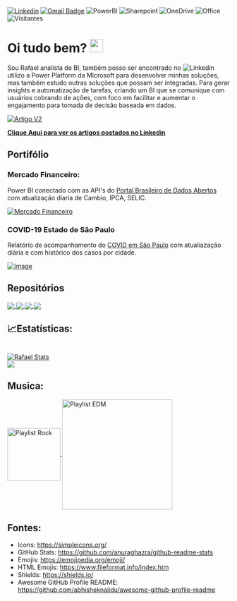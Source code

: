 [![Linkedin](https://img.shields.io/badge/-LinkedIn-blue?style=flat&logo=Linkedin&logoColor=white&link=https://www.linkedin.com/in/rafael-barbosa2/)](https://www.linkedin.com/in/rafael-barbosa2)
[![Gmail Badge](https://img.shields.io/badge/-Gmail-c14438?style=flat&logo=Gmail&logoColor=white&link=mailto:rafaxkr@gmail.com)](mailto:rafaxkr@gmail.com)
![PowerBI](https://img.shields.io/badge/-Power%20BI-F2C811?style=flat&logo=Power-BI&logoColor=black)
![Sharepoint](https://img.shields.io/badge/-SharePoint-0078D4?style=flat&logo=Microsoft-SharePoint&logoColor=white)
![OneDrive](https://img.shields.io/badge/-OneDrive-0078D4?style=flat&logo=Microsoft-OneDrive&logoColor=white)
![Office](https://img.shields.io/badge/-Microsoft%20Office-D83B01?style=flat&logo=Microsoft-Office&logoColor=white)
![Visitantes](https://visitor-badge.glitch.me/badge?page_id=rafaelxkr.rafaelxkr)

# Oi tudo bem? <img src=https://user-images.githubusercontent.com/31570331/115619477-4a629400-a2ca-11eb-9b77-335a74feda93.gif width="30px">

Sou Rafael analista de BI, também posso ser encontrado no ![Linkedin](https://img.shields.io/badge/-LinkedIn-blue?style=flat&logo=Linkedin&logoColor=white&link=https://www.linkedin.com/in/rafael-barbosa2/) utilizo a Power Platform da Microsoft para desenvolver minhas soluções, mas também estudo outras soluções que possam ser integradas. Para gerar insights e automatização de tarefas, criando um BI que se comunique com usuários cobrando de ações, com foco em facilitar e aumentar o engajamento para tomada de decisão baseada em dados. 

[![Artigo V2](https://user-images.githubusercontent.com/31570331/118379828-f5a5f680-b5b3-11eb-878b-e7112ac85b1b.gif)](https://www.linkedin.com/in/rafael-barbosa2/detail/recent-activity/posts/ "Artigos no Linkedin")

**[Clique Aqui para ver os artigos postados no Linkedin](https://www.linkedin.com/in/rafael-barbosa2/detail/recent-activity/posts/ "Artigos no Linkedin")**

## Portifólio

### Mercado Financeiro:
Power BI conectado com as API's do [Portal Brasileiro de Dados Abertos](https://dados.gov.br/dataset?tags=API) com atualização diaria de Cambio, IPCA, SELIC.

[![Mercado Financeiro](https://user-images.githubusercontent.com/31570331/118584620-b9b69100-b76d-11eb-8e79-b3bc1a472acc.gif)](https://app.powerbi.com/view?r=eyJrIjoiYjFhNWU4MjQtM2U5Ni00ODgxLWJhMDAtZmYxYTQ4YWM3ZWRjIiwidCI6IjI4ODAyMzA4LTM3OTgtNDI0Ni05NGIwLTM5NDhlZTJiMmQ4YiJ9 "Clique aqui para acessar o relatório")

### COVID-19 Estado de São Paulo
Relatório de acompanhamento do [COVID em São Paulo](https://www.seade.gov.br/coronavirus/) com atualiazação diária e com histórico dos casos por cidade.

[![image](https://user-images.githubusercontent.com/31570331/115618237-ccea5400-a2c8-11eb-811d-909a8911d992.png)](https://app.powerbi.com/view?r=eyJrIjoiZmYwYjhmOWItYzFlNC00N2QyLWIxOGQtZDEyN2Q5MjY3NWVjIiwidCI6IjI4ODAyMzA4LTM3OTgtNDI0Ni05NGIwLTM5NDhlZTJiMmQ4YiJ9 "Clique aqui para acessar o relatório")


## Repositórios
<!--
* [PowerBI](https://github.com/rafaelxkr/Power-BI)
* [Power Auomate](https://github.com/rafaelxkr/Power-Automate)
* [VBA](https://github.com/rafaelxkr/VBA)
* [SQL](https://github.com/rafaelxkr/SQL)
>
<!--------------------------- Repositorios ----------------->
<a href="https://github.com/rafaelxkr/Power-BI">
  <img align="center" src="https://github-readme-stats.vercel.app/api/pin/?username=rafaelxkr&repo=Power-BI&title_color=ffffff&text_color=c9cacc&icon_color=2bbc8a&bg_color=1d1f21" />
</a>

<a href="https://github.com/rafaelxkr/SQL">
  <img align="center" src="https://github-readme-stats.vercel.app/api/pin/?username=rafaelxkr&repo=SQL&title_color=ffffff&text_color=c9cacc&icon_color=2bbc8a&bg_color=1d1f21" />
</a>    

<a href="https://github.com/rafaelxkr/Power-Automate">
  <img align="center" src="https://github-readme-stats.vercel.app/api/pin/?username=rafaelxkr&repo=Power-Automate&title_color=ffffff&text_color=c9cacc&icon_color=2bbc8a&bg_color=1d1f21" />
</a>    

<a href="https://github.com/rafaelxkr/VBA">
  <img align="center" src="https://github-readme-stats.vercel.app/api/pin/?username=rafaelxkr&repo=VBA&title_color=ffffff&text_color=c9cacc&icon_color=2bbc8a&bg_color=1d1f21" />
</a>
<!-------------------------------------------------------->

## &#x1f4c8;Estatísticas:

<br>
<a href="https://github.com/rafaelxkr/rafaelxkr">
  <img align="center" src="https://github-readme-stats.vercel.app/api?username=rafaelxkr&show_icons=true&line_height=27&count_private=true&title_color=0078D7&text_color=000000&icon_color=0062AD&bg_color=ffffff" alt="Rafael Stats" />
</a>

<br>

<a href="https://github.com/rafaelxkr/rafaelxkr">
  <img align="center" src="https://github-readme-stats.vercel.app/api/top-langs/?username=rafaelxkr&title_color=000000&text_color=000000&icon_color=0078D7&bg_color=ffffff" />
</a>

## Musica:

<a href="https://music.youtube.com/playlist?list=PLZ1dJqY6KWOXGGeIlZqleztqta23wHMGG&feature=share" target="_blank">
  <img align="center" src="https://user-images.githubusercontent.com/31570331/115625245-260ab580-a2d2-11eb-9236-0c6ccfc5e00b.png" width="120px" title="Playlist Rock"/>
</a>

<a href="https://music.youtube.com/playlist?list=RDCLAK5uy_m-MDUE1OeA3auVrqCRRXddgUAbdqW9F-c&feature=share">
  <img align="center" src="https://user-images.githubusercontent.com/31570331/115626054-543cc500-a2d3-11eb-8e43-95f894f1e463.png" width="250px" title="Playlist EDM"/>
</a>

## Fontes:
* Icons: https://simpleicons.org/
* GitHub Stats: https://github.com/anuraghazra/github-readme-stats
* Emojis: https://emojipedia.org/emoji/
* HTML Emojis: https://www.fileformat.info/index.htm
* Shields: https://shields.io/
* Awesome GitHub Profile README: https://github.com/abhisheknaiidu/awesome-github-profile-readme
